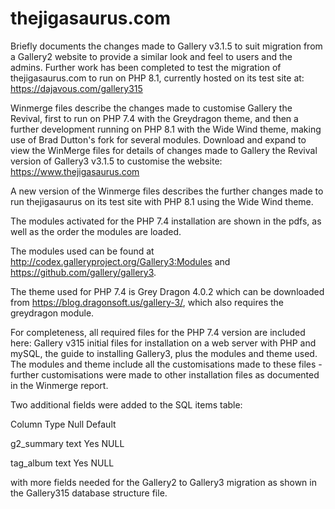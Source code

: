 # thejigasaurus.com

Briefly documents the changes made to Gallery v3.1.5 to suit migration from a Gallery2 website to provide a similar look and feel to users and the admins. Further work has been completed to test the migration of thejigasaurus.com to run on PHP 8.1, currently hosted on its test site at: https://dajavous.com/gallery315

Winmerge files describe the changes made to customise Gallery the Revival, first to run on PHP 7.4 with the Greydragon theme, and then a further development running on PHP 8.1 with the Wide Wind theme, making use of Brad Dutton's fork for several modules. Download and expand to view the WinMerge files for details of changes made to Gallery the Revival version of Gallery3 v3.1.5 to customise the website: https://www.thejigasaurus.com

A new version of the Winmerge files describes the further changes made to run thejigasaurus on its test site with PHP 8.1 using the Wide Wind theme.

The modules activated for the PHP 7.4 installation are shown in the pdfs, as well as the order the modules are loaded. 

The modules used can be found at http://codex.galleryproject.org/Gallery3:Modules and https://github.com/gallery/gallery3. 

The theme used for PHP 7.4 is Grey Dragon 4.0.2 which can be downloaded from https://blog.dragonsoft.us/gallery-3/, which also requires the greydragon module.

For completeness, all required files for the PHP 7.4 version are included here: Gallery v315 initial files for installation on a web server with PHP and mySQL, the guide to installing Gallery3, plus the modules and theme used. The modules and theme include all the customisations made to these files - further customisations were made to other installation files as documented in the Winmerge report. 

Two additional fields were added to the SQL items table:

Column	    Type	Null	Default

g2_summary	text	Yes	  NULL

tag_album	  text	Yes	  NULL

with more fields needed for the Gallery2 to Gallery3 migration as shown in the Gallery315 database structure file.
